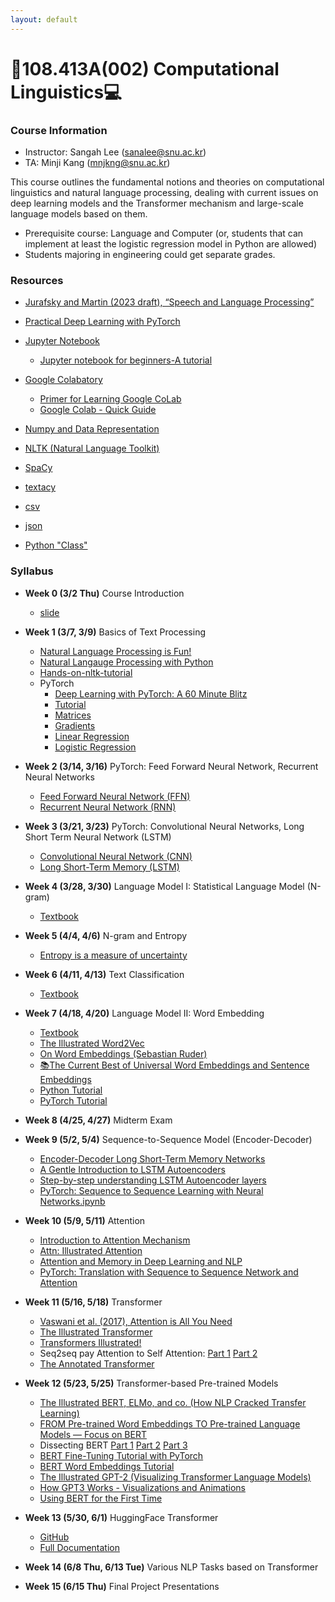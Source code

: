 ```yaml
---
layout: default
---
```


# 👾108.413A(002) Computational Linguistics💻


### Course Information

* Instructor: Sangah Lee (sanalee@snu.ac.kr)
* TA: Minji Kang (mnjkng@snu.ac.kr)

This course outlines the fundamental notions and theories on computational linguistics and natural language processing, dealing with current issues on deep learning models and the Transformer mechanism and large-scale language models based on them.

* Prerequisite course: Language and Computer (or, students that can implement at least the logistic regression model in Python are allowed)
* Students majoring in engineering could get separate grades.


### Resources
* [Jurafsky and Martin (2023 draft), “Speech and Language Processing”](https://web.stanford.edu/~jurafsky/slp3/)
* [Practical Deep Learning with PyTorch](https://www.deeplearningwizard.com/deep_learning/course_progression/)
* [Jupyter Notebook](https://jupyter.org/)
  * [Jupyter notebook for beginners-A tutorial](https://towardsdatascience.com/jupyter-notebook-for-beginners-a-tutorial-f55b57c23ada)
* [Google Colabatory](https://colab.research.google.com/notebooks/welcome.ipynb)
  * [Primer for Learning Google CoLab](https://medium.com/dair-ai/primer-for-learning-google-colab-bb4cabca5dd6)
  * [Google Colab - Quick Guide](https://www.tutorialspoint.com/google_colab/google_colab_quick_guide.htm)

* [Numpy and Data Representation](https://jalammar.github.io/visual-numpy/)
* [NLTK (Natural Language Toolkit)](https://www.nltk.org/)
* [SpaCy](https://spacy.io/)
* [textacy](https://textacy.readthedocs.io/en/latest/)
* [csv](https://docs.python.org/3/library/csv.html)
* [json](https://docs.python.org/3/library/json.html)
* [Python "Class"](https://docs.python.org/3/tutorial/classes.html)


### Syllabus

* **Week 0 (3/2 Thu)** Course Introduction
  * [slide](https://github.com/sanajlee/cl2023u/raw/main/cl0_courseintro.pdf)

* **Week 1 (3/7, 3/9)** Basics of Text Processing
  * [Natural Language Processing is Fun!](https://medium.com/@ageitgey/natural-language-processing-is-fun-9a0bff37854e)
  * [Natural Langauge Processing with Python](https://www.nltk.org/book/)
  * [Hands-on-nltk-tutorial](https://github.com/hb20007/hands-on-nltk-tutorial)
  * PyTorch
    * [Deep Learning with PyTorch: A 60 Minute Blitz](https://pytorch.org/tutorials/beginner/deep_learning_60min_blitz.html)
    * [Tutorial](https://pytorch.org/tutorials/beginner/pytorch_with_examples.html)
    * [Matrices](https://www.deeplearningwizard.com/deep_learning/practical_pytorch/pytorch_matrices/)
    * [Gradients](https://www.deeplearningwizard.com/deep_learning/practical_pytorch/pytorch_gradients/)
    * [Linear Regression](https://www.deeplearningwizard.com/deep_learning/practical_pytorch/pytorch_linear_regression/)
    * [Logistic Regression](https://www.deeplearningwizard.com/deep_learning/practical_pytorch/pytorch_logistic_regression/)
  
* **Week 2 (3/14, 3/16)** PyTorch: Feed Forward Neural Network, Recurrent Neural Networks
  * [Feed Forward Neural Network (FFN)](https://www.deeplearningwizard.com/deep_learning/practical_pytorch/pytorch_feedforward_neuralnetwork/)
  * [Recurrent Neural Network (RNN)](https://www.deeplearningwizard.com/deep_learning/practical_pytorch/pytorch_recurrent_neuralnetwork/)

* **Week 3 (3/21, 3/23)** PyTorch: Convolutional Neural Networks, Long Short Term Neural Network (LSTM)
  * [Convolutional Neural Network (CNN)](https://www.deeplearningwizard.com/deep_learning/practical_pytorch/pytorch_convolutional_neuralnetwork/)
  * [Long Short-Term Memory (LSTM)](https://www.deeplearningwizard.com/deep_learning/practical_pytorch/pytorch_lstm_neuralnetwork/)

* **Week 4 (3/28, 3/30)** Language Model I: Statistical Language Model (N-gram)
  * [Textbook](https://web.stanford.edu/~jurafsky/slp3/3.pdf)

* **Week 5 (4/4, 4/6)** N-gram and Entropy
  * [Entropy is a measure of uncertainty](https://towardsdatascience.com/entropy-is-a-measure-of-uncertainty-e2c000301c2c)

* **Week 6 (4/11, 4/13)** Text Classification
  * [Textbook](https://web.stanford.edu/~jurafsky/slp3/4.pdf)

* **Week 7 (4/18, 4/20)** Language Model II: Word Embedding
  * [Textbook](https://web.stanford.edu/~jurafsky/slp3/6.pdf)
  * [The Illustrated Word2Vec](https://jalammar.github.io/illustrated-word2vec/)
  * [On Word Embeddings (Sebastian Ruder)](https://www.ruder.io/word-embeddings-1/)
  * [📚The Current Best of Universal Word Embeddings and Sentence Embeddings](https://medium.com/huggingface/universal-word-sentence-embeddings-ce48ddc8fc3a)
  * [Python Tutorial](https://medium.com/huggingface/universal-word-sentence-embeddings-ce48ddc8fc3a)
  * [PyTorch Tutorial](https://pytorch.org/tutorials/beginner/nlp/word_embeddings_tutorial.html#sphx-glr-beginner-nlp-word-embeddings-tutorial-py)

* **Week 8 (4/25, 4/27)** Midterm Exam

* **Week 9 (5/2, 5/4)** Sequence-to-Sequence Model (Encoder-Decoder)
  * [Encoder-Decoder Long Short-Term Memory Networks](https://machinelearningmastery.com/encoder-decoder-long-short-term-memory-networks/)
  * [A Gentle Introduction to LSTM Autoencoders](https://machinelearningmastery.com/lstm-autoencoders/)
  * [Step-by-step understanding LSTM Autoencoder layers](https://towardsdatascience.com/step-by-step-understanding-lstm-autoencoder-layers-ffab055b6352)
  * [PyTorch: Sequence to Sequence Learning with Neural Networks.ipynb](https://github.com/bentrevett/pytorch-seq2seq/blob/master/1%20-%20Sequence%20to%20Sequence%20Learning%20with%20Neural%20Networks.ipynb)

* **Week 10 (5/9, 5/11)** Attention
  * [Introduction to Attention Mechanism](https://ai.plainenglish.io/introduction-to-attention-mechanism-bahdanau-and-luong-attention-e2efd6ce22da)
  * [Attn: Illustrated Attention](https://towardsdatascience.com/attn-illustrated-attention-5ec4ad276ee3)
  * [Attention and Memory in Deep Learning and NLP](https://dennybritz.com/posts/wildml/attention-and-memory-in-deep-learning-and-nlp/)
  * [PyTorch: Translation with Sequence to Sequence Network and Attention](https://pytorch.org/tutorials/intermediate/seq2seq_translation_tutorial.html)

* **Week 11 (5/16, 5/18)** Transformer
  * [Vaswani et al. (2017), Attention is All You Need](https://arxiv.org/pdf/1706.03762.pdf)
  * [The Illustrated Transformer](https://jalammar.github.io/illustrated-transformer/)
  * [Transformers Illustrated!](https://tamoghnasaha-22.medium.com/transformers-illustrated-5c9205a6c70f)
  * Seq2seq pay Attention to Self Attention: [Part 1](https://bgg.medium.com/seq2seq-pay-attention-to-self-attention-part-1-d332e85e9aad) [Part 2](https://bgg.medium.com/seq2seq-pay-attention-to-self-attention-part-2-cf81bf32c73d)
  * [The Annotated Transformer](https://nlp.seas.harvard.edu/2018/04/03/attention.html)

* **Week 12 (5/23, 5/25)** Transformer-based Pre-trained Models
  * [The Illustrated BERT, ELMo, and co. (How NLP Cracked Transfer Learning)](http://jalammar.github.io/illustrated-bert/)
  * [FROM Pre-trained Word Embeddings TO Pre-trained Language Models — Focus on BERT](https://towardsdatascience.com/from-pre-trained-word-embeddings-to-pre-trained-language-models-focus-on-bert-343815627598)
  * Dissecting BERT [Part 1](https://medium.com/@mromerocalvo/dissecting-bert-part1-6dcf5360b07f) [Part 2](https://medium.com/dissecting-bert/dissecting-bert-part2-335ff2ed9c73) [Part 3](https://medium.com/dissecting-bert/dissecting-bert-appendix-the-decoder-3b86f66b0e5f)
  * [BERT Fine-Tuning Tutorial with PyTorch](https://mccormickml.com/2019/07/22/BERT-fine-tuning/)
  * [BERT Word Embeddings Tutorial](https://mccormickml.com/2019/05/14/BERT-word-embeddings-tutorial/)
  * [The Illustrated GPT-2 (Visualizing Transformer Language Models)](https://jalammar.github.io/illustrated-gpt2/)
  * [How GPT3 Works - Visualizations and Animations](https://jalammar.github.io/how-gpt3-works-visualizations-animations/)
  * [Using BERT for the First Time](https://jalammar.github.io/a-visual-guide-to-using-bert-for-the-first-time/)
 
* **Week 13 (5/30, 6/1)** HuggingFace Transformer
  * [GitHub](https://github.com/huggingface/transformers)
  * [Full Documentation](https://huggingface.co/docs/transformers/index)

* **Week 14 (6/8 Thu, 6/13 Tue)** Various NLP Tasks based on Transformer

* **Week 15 (6/15 Thu)** Final Project Presentations



